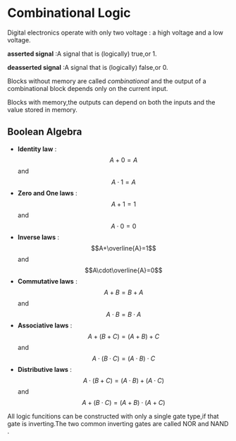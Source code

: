 # Combinational Logic

Digital electronics operate with only two voltage : a high voltage and a low voltage.

**asserted signal** :A signal that is (logically) true,or 1.

**deasserted signal** :A signal that is (logically) false,or 0.

Blocks without memory are called *combinational* and the output of a combinational block depends only on the current input.

Blocks with memory,the outputs can depend on both the inputs and the value stored in memory.

## Boolean Algebra

* **Identity law** : $$A+0=A$$ and $$A\cdot1=A $$
* **Zero and One laws** :$$A+1=1$$ and $$A\cdot0=0$$
* **Inverse laws** : $$A+\overline{A}=1$$ and $$A\cdot\overline{A}=0$$
* **Commutative laws** : $$A+B=B+A$$ and $$A\cdot B=B\cdot A$$
* **Associative laws** :$$A+(B+C)=(A+B)+C$$ and $$A\cdot(B\cdot C)=(A\cdot B)\cdot C$$
* **Distributive laws** : $$A\cdot(B+C)=(A\cdot B)+(A\cdot C)$$ and $$A+(B\cdot C) = (A+B)\cdot(A+C)$$

All logic funcitions can be constructed with only a single gate type,if that gate is inverting.The two common inverting gates are called NOR and NAND .

